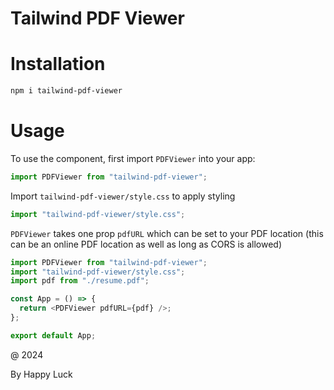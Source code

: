 # Tailwind PDF Viewer

# Installation

```sh
npm i tailwind-pdf-viewer
```

# Usage

To use the component, first import `PDFViewer` into your app:

```js
import PDFViewer from "tailwind-pdf-viewer";
```

Import `tailwind-pdf-viewer/style.css` to apply styling

```js
import "tailwind-pdf-viewer/style.css";
```

`PDFViewer` takes one prop `pdfURL` which can be set to your PDF location (this can be an online PDF location as well as long as CORS is allowed)

```js
import PDFViewer from "tailwind-pdf-viewer";
import "tailwind-pdf-viewer/style.css";
import pdf from "./resume.pdf";

const App = () => {
  return <PDFViewer pdfURL={pdf} />;
};

export default App;
```
@ 2024

By Happy Luck
